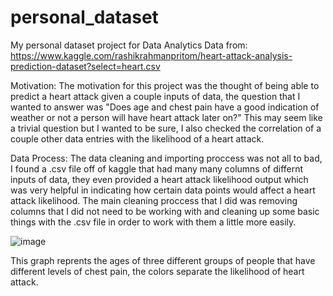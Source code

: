 # personal_dataset
My personal dataset project for Data Analytics
Data from: https://www.kaggle.com/rashikrahmanpritom/heart-attack-analysis-prediction-dataset?select=heart.csv

Motivation:
The motivation for this project was the thought of being able to predict a heart attack given a couple inputs of data, the question that I wanted to answer was "Does age and chest pain have a good indication of weather or not a person will have heart attack later on?" This may seem like a trivial question but I wanted to be sure, I also checked the correlation of a couple other data entries with the likelihood of a heart attack.

Data Process:
The data cleaning and importing proccess was not all to bad, I found a .csv file off of kaggle that had many many columns of differnt inputs of data, they even provided a heart attack likelihood output which was very helpful in indicating how certain data points would affect a heart attack likelihood. The main cleaning proccess that I did was removing columns that I did not need to be working with and cleaning up some basic things with the .csv file in order to work with them a little more easily.

![image](https://user-images.githubusercontent.com/79605257/113781306-5a348280-96e5-11eb-9dfa-c661920f53e9.png)



This graph reprents the ages of three different groups of people that have different levels of chest pain, the colors separate the likelihood of heart attack.
